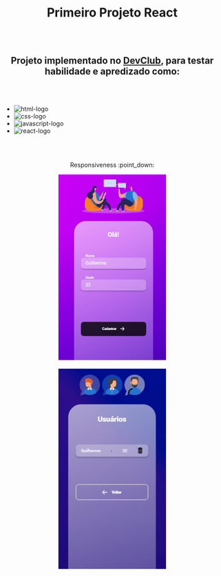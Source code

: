 <h1 align="center"> Primeiro Projeto React </h1>
<br>
<br>
<h2 align="center">Projeto implementado no <a href="https://rodolfomori.com.br/devclub/">DevClub</a>, para testar habilidade e apredizado como:</h2>
<br>
<br>

- <img src="https://img.shields.io/badge/HTML5-E34F26?style=for-the-badge&logo=html5&logoColor=white" alt="html-logo">

- <img src="https://img.shields.io/badge/CSS3-1572B6?style=for-the-badge&logo=css3&logoColor=white" alt="css-logo">
  
- <img src="https://img.shields.io/badge/JavaScript-F7DF1E?style=for-the-badge&logo=javascript&logoColor=black" alt="javascript-logo">

- <img src="https://img.shields.io/badge/React-20232A?style=for-the-badge&logo=react&logoColor=61DAFB" alt="react-logo">
<br>
<br>
<p align="center"> Responsiveness :point_down:</p>
<div align="center">
<img src="https://github.com/Guilhermeafe/frist-project-react/blob/master/src/assets/img%201.jpg?raw=true" center width='250'>
<br>
<br>
<img src="https://github.com/Guilhermeafe/frist-project-react/blob/master/src/assets/img%202.jpg?raw=true" center width='250'>
</div>


